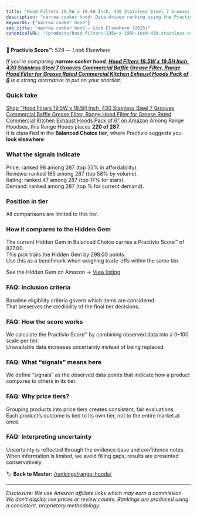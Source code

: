 ```yaml
---
title: "Hood Filters 19.5W x 19.5H Inch, 430 Stainless Steel 7 Grooves Commercial Baffle Grease Filter, Range Hood Filter for Grease Rated Commercial Kitchen Exhaust Hoods Pack of 6"
description: "narrow cooker hood: Data-driven ranking using the Practivio Score™. Positioned by quality, value, demand, findability, momentum."
keywords: ["narrow cooker hood"]
seo_title: "narrow cooker hood — Look Elsewhere (2025)"
canonicalURL: "/products/hood-filters-195w-x-195h-inch-430-stainless-steel-7-grooves-commercial-baffle-grease-filter-range-hood-filter-for-grease-rated-commercial-kitchen-exhaust-hoods-pack-of-6-B0BZ3RJXH2/"
---
```


**🚫 Practivio Score™:** 529 — _Look Elsewhere_


*If you're comparing **narrow cooker hood**, **[Hood Filters 19.5W x 19.5H Inch, 430 Stainless Steel 7 Grooves Commercial Baffle Grease Filter, Range Hood Filter for Grease Rated Commercial Kitchen Exhaust Hoods Pack of 6](https://www.amazon.com/dp/B0BZ3RJXH2?tag=practivio-20)** is a strong alternative to put on your shortlist.*
### Quick take
[Shop “Hood Filters 19.5W x 19.5H Inch, 430 Stainless Steel 7 Grooves Commercial Baffle Grease Filter, Range Hood Filter for Grease Rated Commercial Kitchen Exhaust Hoods Pack of 6” on Amazon](https://www.amazon.com/dp/B0BZ3RJXH2?tag=practivio-20)
Among Range Hoodses, this Range Hoods places **220 of 287**.  
It is classified in the **Balanced Choice tier**, where Practivio suggests you **look elsewhere**.

### What the signals indicate
Price: ranked 98 among 287 (top 35% in affordability).  
Reviews: ranked 165 among 287 (top 58% by volume).  
Rating: ranked 47 among 287 (top 17% for stars).  
Demand: ranked  among 287 (top % for current demand).

### Position in tier
All comparisons are limited to this tier.

### How it compares to the Hidden Gem
The current Hidden Gem in Balanced Choice carries a Practivio Score™ of 827.00.  
This pick trails the Hidden Gem by 298.00 points.  
Use this as a benchmark when weighing trade-offs within the same tier.  

See the Hidden Gem on Amazon → [View listing](https://www.amazon.com/dp/B079VGZP3H?tag=practivio-20)

### FAQ: Inclusion criteria
Baseline eligibility criteria govern which items are considered.  
That preserves the credibility of the final tier decisions.

### FAQ: How the score works
We calculate the Practivio Score™ by combining observed data into a 0–100 scale per tier.  
Unavailable data increases uncertainty instead of being replaced.

### FAQ: What “signals” means here
We define “signals” as the observed data points that indicate how a product compares to others in its tier.

### FAQ: Why price tiers?
Grouping products into price tiers creates consistent, fair evaluations.  
Each product’s outcome is tied to its own tier, not to the entire market at once.

### FAQ: Interpreting uncertainty
Uncertainty is reflected through the evidence base and confidence notes.  
When information is limited, we avoid filling gaps; results are presented conservatively.


🏷️ **Back to Master:** [/rankings/range-hoods/](/rankings/range-hoods/)

---
_Disclosure: We use Amazon affiliate links which may earn a commission. We don’t display live prices or review counts. Rankings are produced using a consistent, proprietary methodology._
